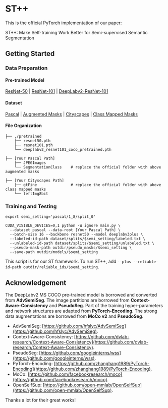 # ST++

This is the official PyTorch implementation of our paper:

ST++: Make Self-training Work Better for Semi-supervised Semantic Segmentation


## Getting Started

### Data Preparation

#### Pre-trained Model

[ResNet-50](https://download.pytorch.org/models/resnet50-0676ba61.pth) | [ResNet-101](https://download.pytorch.org/models/resnet101-63fe2227.pth) | [DeepLabv2-ResNet-101](https://drive.google.com/file/d/14be0R1544P5hBmpmtr8q5KeRAvGunc6i/view?usp=sharing)

#### Dataset

[Pascal](http://host.robots.ox.ac.uk/pascal/VOC/voc2012/VOCtrainval_11-May-2012.tar) | [Augmented Masks](https://drive.google.com/file/d/1ikrDlsai5QSf2GiSUR3f8PZUzyTubcuF/view?usp=sharing) | [Cityscapes](https://www.cityscapes-dataset.com/file-handling/?packageID=3) | [Class Mapped Masks](https://drive.google.com/file/d/1E_27g9tuHm6baBqcA7jct_jqcGA89QPm/view?usp=sharing) 

#### File Organization

```
├── ./pretrained
    ├── resnet50.pth
    ├── resnet101.pth
    └── deeplabv2_resnet101_coco_pretrained.pth
    
├── [Your Pascal Path]
    ├── JPEGImages
    └── SegmentationClass    # replace the official folder with above augmented masks 
    
├── [Your Cityscapes Path]
    ├── gtFine               # replace the official folder with above class mapped masks 
    └── leftImg8bit
```


### Training and Testing

```
export semi_setting='pascal/1_8/split_0'

CUDA_VISIBLE_DEVICES=0,1 python -W ignore main.py \
  --dataset pascal --data-root [Your Pascal Path] \
  --batch-size 16 --backbone resnet50 --model deeplabv3plus \
  --labeled-id-path dataset/splits/$semi_setting/labeled.txt \
  --unlabeled-id-path dataset/splits/$semi_setting/unlabeled.txt \
  --pseudo-mask-path outdir/pseudo_masks/$semi_setting \
  --save-path outdir/models/$semi_setting
```
This script is for our ST framework. To run ST++, add ```--plus --reliable-id-path outdir/reliable_ids/$semi_setting```.


## Acknowledgement

The DeepLabv2 MS COCO pre-trained model is borrowed and converted from **AdvSemiSeg**.
The image partitions are borrowed from **Context-Aware-Consistency** and **PseudoSeg**. 
Part of the training hyper-parameters and network structures are adapted from **PyTorch-Encoding**. The strong data augmentations are borrowed from **MoCo v2** and **PseudoSeg**.
 
+ AdvSemiSeg: [https://github.com/hfslyc/AdvSemiSeg](https://github.com/hfslyc/AdvSemiSeg).
+ Context-Aware-Consistency: [https://github.com/dvlab-research/Context-Aware-Consistency](https://github.com/dvlab-research/Context-Aware-Consistency).
+ PseudoSeg: [https://github.com/googleinterns/wss](https://github.com/googleinterns/wss).
+ PyTorch-Encoding: [https://github.com/zhanghang1989/PyTorch-Encoding](https://github.com/zhanghang1989/PyTorch-Encoding).
+ MoCo: [https://github.com/facebookresearch/moco](https://github.com/facebookresearch/moco).
+ OpenSelfSup: [https://github.com/open-mmlab/OpenSelfSup](https://github.com/open-mmlab/OpenSelfSup).

Thanks a lot for their great works!
